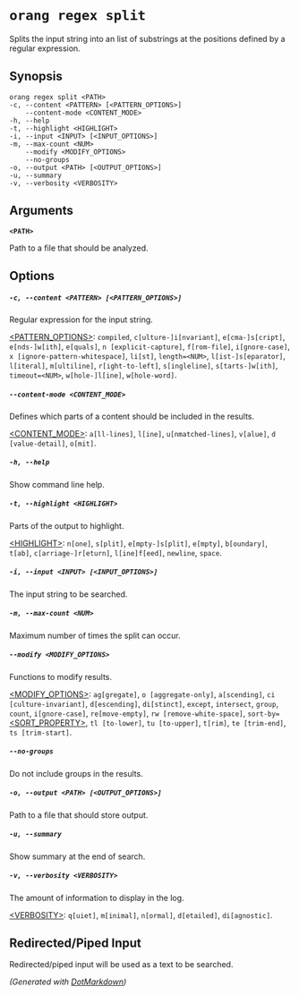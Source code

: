 ﻿---
sidebar_label: regex split
---

# `orang regex split`

Splits the input string into an list of substrings at the positions defined by a regular expression\.

## Synopsis

```
orang regex split <PATH>
-c, --content <PATTERN> [<PATTERN_OPTIONS>]
    --content-mode <CONTENT_MODE>
-h, --help
-t, --highlight <HIGHLIGHT>
-i, --input <INPUT> [<INPUT_OPTIONS>]
-m, --max-count <NUM>
    --modify <MODIFY_OPTIONS>
    --no-groups
-o, --output <PATH> [<OUTPUT_OPTIONS>]
-u, --summary
-v, --verbosity <VERBOSITY>
```

## Arguments

**`<PATH>`**

Path to a file that should be analyzed\.

## Options

##### `-c, --content <PATTERN> [<PATTERN_OPTIONS>]`

Regular expression for the input string\.

[&lt;PATTERN_OPTIONS&gt;](../../OptionValues.md#pattern_options): `compiled`, `c[ulture-]i[nvariant]`, `e[cma-]s[cript]`, `e[nds-]w[ith]`, `e[quals]`, `n [explicit-capture]`, `f[rom-file]`, `i[gnore-case]`, `x [ignore-pattern-whitespace]`, `li[st]`, `length=<NUM>`, `l[ist-]s[eparator]`, `l[iteral]`, `m[ultiline]`, `r[ight-to-left]`, `s[ingleline]`, `s[tarts-]w[ith]`, `timeout=<NUM>`, `w[hole-]l[ine]`, `w[hole-word]`\.

##### `--content-mode <CONTENT_MODE>`

Defines which parts of a content should be included in the results\.

[&lt;CONTENT_MODE&gt;](../../OptionValues.md#content_mode): `a[ll-lines]`, `l[ine]`, `u[nmatched-lines]`, `v[alue]`, `d [value-detail]`, `o[mit]`\.

##### `-h, --help`

Show command line help\.

##### `-t, --highlight <HIGHLIGHT>`

Parts of the output to highlight\.

[&lt;HIGHLIGHT&gt;](../../OptionValues.md#highlight): `n[one]`, `s[plit]`, `e[mpty-]s[plit]`, `e[mpty]`, `b[oundary]`, `t[ab]`, `c[arriage-]r[eturn]`, `l[ine]f[eed]`, `newline`, `space`\.

##### `-i, --input <INPUT> [<INPUT_OPTIONS>]`

The input string to be searched\.

##### `-m, --max-count <NUM>`

Maximum number of times the split can occur\.

##### `--modify <MODIFY_OPTIONS>`

Functions to modify results\.

[&lt;MODIFY_OPTIONS&gt;](../../OptionValues.md#modify_options): `ag[gregate]`, `o [aggregate-only]`, `a[scending]`, `ci [culture-invariant]`, `d[escending]`, `di[stinct]`, `except`, `intersect`, `group`, `count`, `i[gnore-case]`, `re[move-empty]`, `rw [remove-white-space]`, `sort-by=`[&lt;SORT_PROPERTY&gt;](../../OptionValues.md#sort_property), `tl [to-lower]`, `tu [to-upper]`, `t[rim]`, `te [trim-end]`, `ts [trim-start]`\.

##### `--no-groups`

Do not include groups in the results\.

##### `-o, --output <PATH> [<OUTPUT_OPTIONS>]`

Path to a file that should store output\.

##### `-u, --summary`

Show summary at the end of search\.

##### `-v, --verbosity <VERBOSITY>`

The amount of information to display in the log\.

[&lt;VERBOSITY&gt;](../../OptionValues.md#verbosity): `q[uiet]`, `m[inimal]`, `n[ormal]`, `d[etailed]`, `di[agnostic]`\.

## Redirected/Piped Input

Redirected/piped input will be used as a text to be searched.

*\(Generated with [DotMarkdown](http://github.com/JosefPihrt/DotMarkdown)\)*